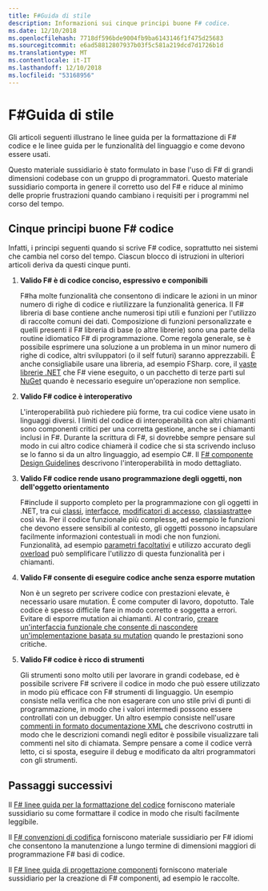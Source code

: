 ```yaml
---
title: F#Guida di stile
description: Informazioni sui cinque principi buone F# codice.
ms.date: 12/10/2018
ms.openlocfilehash: 7718df596bde9004fb9ba6143146f1f475d25683
ms.sourcegitcommit: e6ad58812807937b03f5c581a219dcd7d1726b1d
ms.translationtype: MT
ms.contentlocale: it-IT
ms.lasthandoff: 12/10/2018
ms.locfileid: "53168956"
---
```

# <a name="f-style-guide"></a>F#Guida di stile

Gli articoli seguenti illustrano le linee guida per la formattazione di F# codice e le linee guida per le funzionalità del linguaggio e come devono essere usati.

Questo materiale sussidiario è stato formulato in base l'uso di F# di grandi dimensioni codebase con un gruppo di programmatori. Questo materiale sussidiario comporta in genere il corretto uso del F# e riduce al minimo delle proprie frustrazioni quando cambiano i requisiti per i programmi nel corso del tempo.

## <a name="five-principles-of-good-f-code"></a>Cinque principi buone F# codice

Infatti, i principi seguenti quando si scrive F# codice, soprattutto nei sistemi che cambia nel corso del tempo. Ciascun blocco di istruzioni in ulteriori articoli deriva da questi cinque punti.

1. **Valido F# è di codice conciso, espressivo e componibili**

    F#ha molte funzionalità che consentono di indicare le azioni in un minor numero di righe di codice e riutilizzare la funzionalità generica. Il F# libreria di base contiene anche numerosi tipi utili e funzioni per l'utilizzo di raccolte comuni dei dati. Composizione di funzioni personalizzate e quelli presenti il F# libreria di base (o altre librerie) sono una parte della routine idiomatico F# di programmazione. Come regola generale, se è possibile esprimere una soluzione a un problema in un minor numero di righe di codice, altri sviluppatori (o il self futuri) saranno apprezzabili. È anche consigliabile usare una libreria, ad esempio FSharp. core, il [vaste librerie .NET](https://docs.microsoft.com/dotnet/api/) che F# viene eseguito, o un pacchetto di terze parti sul [NuGet](https://www.nuget.org/) quando è necessario eseguire un'operazione non semplice.

2. **Valido F# codice è interoperativo**

    L'interoperabilità può richiedere più forme, tra cui codice viene usato in linguaggi diversi. I limiti del codice di interoperabilità con altri chiamanti sono componenti critici per una corretta gestione, anche se i chiamanti inclusi in F#. Durante la scrittura di F#, si dovrebbe sempre pensare sul modo in cui altro codice chiamerà il codice che si sta scrivendo incluso se lo fanno si da un altro linguaggio, ad esempio C#. Il [ F# componente Design Guidelines](component-design-guidelines.md) descrivono l'interoperabilità in modo dettagliato.

3. **Valido F# codice rende usano programmazione degli oggetti, non dell'oggetto orientamento**

    F#include il supporto completo per la programmazione con gli oggetti in .NET, tra cui [classi](../language-reference/classes.md), [interfacce](../language-reference/interfaces.md), [modificatori di accesso](../language-reference/access-control.md), [classiastratte](../language-reference/abstract-classes.md)e così via. Per il codice funzionale più complesse, ad esempio le funzioni che devono essere sensibili al contesto, gli oggetti possono incapsulare facilmente informazioni contestuali in modi che non funzioni. Funzionalità, ad esempio [parametri facoltativi](../language-reference/members/methods.md#optional-arguments) e utilizzo accurato degli [overload](../language-reference/members/methods.md#overloaded-methods) può semplificare l'utilizzo di questa funzionalità per i chiamanti.

4. **Valido F# consente di eseguire codice anche senza esporre mutation**

    Non è un segreto per scrivere codice con prestazioni elevate, è necessario usare mutation. È come computer di lavoro, dopotutto. Tale codice è spesso difficile fare in modo corretto e soggetta a errori. Evitare di esporre mutation ai chiamanti. Al contrario, [creare un'interfaccia funzionale che consente di nascondere un'implementazione basata su mutation](conventions.md#performance) quando le prestazioni sono critiche.

5. **Valido F# codice è ricco di strumenti**

    Gli strumenti sono molto utili per lavorare in grandi codebase, ed è possibile scrivere F# scrivere il codice in modo che può essere utilizzato in modo più efficace con F# strumenti di linguaggio. Un esempio consiste nella verifica che non esagerare con uno stile privi di punti di programmazione, in modo che i valori intermedi possono essere controllati con un debugger. Un altro esempio consiste nell'usare [commenti in formato documentazione XML](../language-reference/xml-documentation.md) che descrivono costrutti in modo che le descrizioni comandi negli editor è possibile visualizzare tali commenti nel sito di chiamata. Sempre pensare a come il codice verrà letto, ci si sposta, eseguire il debug e modificato da altri programmatori con gli strumenti.

## <a name="next-steps"></a>Passaggi successivi

Il [ F# linee guida per la formattazione del codice](formatting.md) forniscono materiale sussidiario su come formattare il codice in modo che risulti facilmente leggibile.

Il [ F# convenzioni di codifica](conventions.md) forniscono materiale sussidiario per F# idiomi che consentono la manutenzione a lungo termine di dimensioni maggiori di programmazione F# basi di codice.

Il [ F# linee guida di progettazione componenti](component-design-guidelines.md) forniscono materiale sussidiario per la creazione di F# componenti, ad esempio le raccolte.
